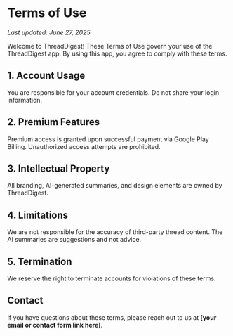 # Terms of Use

_Last updated: June 27, 2025_

Welcome to ThreadDigest! These Terms of Use govern your use of the ThreadDigest app. By using this app, you agree to comply with these terms.

## 1. Account Usage

You are responsible for your account credentials. Do not share your login information.

## 2. Premium Features

Premium access is granted upon successful payment via Google Play Billing. Unauthorized access attempts are prohibited.

## 3. Intellectual Property

All branding, AI-generated summaries, and design elements are owned by ThreadDigest.

## 4. Limitations

We are not responsible for the accuracy of third-party thread content. The AI summaries are suggestions and not advice.

## 5. Termination

We reserve the right to terminate accounts for violations of these terms.

## Contact

If you have questions about these terms, please reach out to us at **[your email or contact form link here]**.
